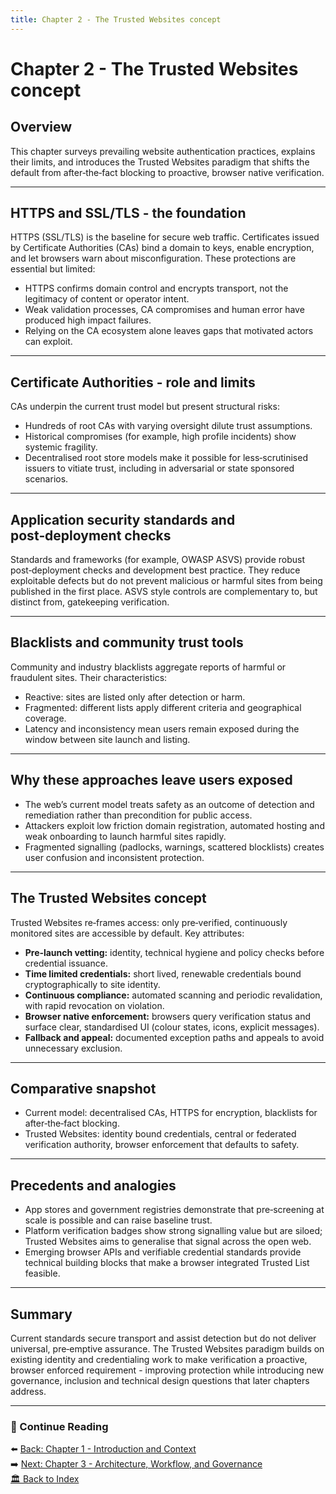 ```yaml
---
title: Chapter 2 - The Trusted Websites concept
---
```


# Chapter 2 - The Trusted Websites concept

## Overview
This chapter surveys prevailing website authentication practices, explains their limits, and introduces the Trusted Websites paradigm that shifts the default from after‑the‑fact blocking to proactive, browser native verification.

---

## HTTPS and SSL/TLS - the foundation
HTTPS (SSL/TLS) is the baseline for secure web traffic. Certificates issued by Certificate Authorities (CAs) bind a domain to keys, enable encryption, and let browsers warn about misconfiguration. These protections are essential but limited:
- HTTPS confirms domain control and encrypts transport, not the legitimacy of content or operator intent.
- Weak validation processes, CA compromises and human error have produced high impact failures.
- Relying on the CA ecosystem alone leaves gaps that motivated actors can exploit.

---

## Certificate Authorities - role and limits
CAs underpin the current trust model but present structural risks:
- Hundreds of root CAs with varying oversight dilute trust assumptions.
- Historical compromises (for example, high profile incidents) show systemic fragility.
- Decentralised root store models make it possible for less‑scrutinised issuers to vitiate trust, including in adversarial or state sponsored scenarios.

---

## Application security standards and post‑deployment checks
Standards and frameworks (for example, OWASP ASVS) provide robust post‑deployment checks and development best practice. They reduce exploitable defects but do not prevent malicious or harmful sites from being published in the first place. ASVS style controls are complementary to, but distinct from, gatekeeping verification.

---

## Blacklists and community trust tools
Community and industry blacklists aggregate reports of harmful or fraudulent sites. Their characteristics:
- Reactive: sites are listed only after detection or harm.
- Fragmented: different lists apply different criteria and geographical coverage.
- Latency and inconsistency mean users remain exposed during the window between site launch and listing.

---

## Why these approaches leave users exposed
- The web’s current model treats safety as an outcome of detection and remediation rather than precondition for public access.
- Attackers exploit low friction domain registration, automated hosting and weak onboarding to launch harmful sites rapidly.
- Fragmented signalling (padlocks, warnings, scattered blocklists) creates user confusion and inconsistent protection.

---

## The Trusted Websites concept
Trusted Websites re‑frames access: only pre‑verified, continuously monitored sites are accessible by default. Key attributes:
- **Pre‑launch vetting:** identity, technical hygiene and policy checks before credential issuance.
- **Time limited credentials:** short lived, renewable credentials bound cryptographically to site identity.
- **Continuous compliance:** automated scanning and periodic revalidation, with rapid revocation on violation.
- **Browser native enforcement:** browsers query verification status and surface clear, standardised UI (colour states, icons, explicit messages).
- **Fallback and appeal:** documented exception paths and appeals to avoid unnecessary exclusion.

---

## Comparative snapshot
- Current model: decentralised CAs, HTTPS for encryption, blacklists for after‑the‑fact blocking.
- Trusted Websites: identity bound credentials, central or federated verification authority, browser enforcement that defaults to safety.

---

## Precedents and analogies
- App stores and government registries demonstrate that pre‑screening at scale is possible and can raise baseline trust.
- Platform verification badges show strong signalling value but are siloed; Trusted Websites aims to generalise that signal across the open web.
- Emerging browser APIs and verifiable credential standards provide technical building blocks that make a browser integrated Trusted List feasible.

---

## Summary
Current standards secure transport and assist detection but do not deliver universal, pre‑emptive assurance. The Trusted Websites paradigm builds on existing identity and credentialing work to make verification a proactive, browser enforced requirement - improving protection while introducing new governance, inclusion and technical design questions that later chapters address.

---

### 📖 Continue Reading
⬅️ [Back: Chapter 1 - Introduction and Context](Ch1-Introduction-and-context.md)  
➡️ [Next: Chapter 3 - Architecture, Workflow, and Governance](Ch3-Architecture-Workflow-and-Governance.md)  
[🏛️ Back to Index](index.md)

